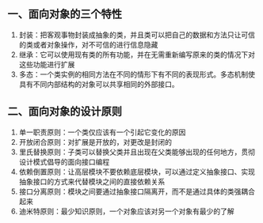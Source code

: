 ## 一、面向对象的三个特性
1. 封装：把客观事物封装成抽象的类，并且类可以把自己的数据和方法只让可信的类或者对象操作，对不可信的进行信息隐藏
2. 继承：它可以使用现有类的所有功能，并在无需重新编写原来的类的情况下对这些功能进行扩展
3. 多态：一个类实例的相同方法在不同的情形下有不同的表现形式。多态机制使具有不同内部结构的对象可以共享相同的外部接口。

## 二、面向对象的设计原则
1. 单一职责原则：一个类仅应该有一个引起它变化的原因
2. 开放闭合原则：对扩展是开放的，对更改是封闭的
3. 里氏替换原则：子类可以替换父类并且出现在父类能够出现的任何地方，贯彻设计模式倡导的面向接口编程
4. 依赖倒置原则：让高层模块不要依赖底层模块，可以通过定义抽象接口、实现抽象接口的方式来代替模块之间的直接依赖关系
5. 接口分离原则：模块之间要通过抽象接口隔离开，而不是通过具体的类强耦合起来
6. 迪米特原则：最少知识原则，一个对象应该对另一个对象有最少的了解
